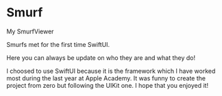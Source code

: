 # Smurf
My SmurfViewer

Smurfs met for the first time SwiftUI.

Here you can always be update on who they are and what they do! 

I choosed to use SwiftUI because it is the framework which I have worked most during the last year at Apple Academy.
It was funny to create the project from zero but following the UIKit one. I hope that you enjoyed it! 
